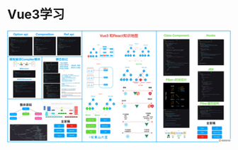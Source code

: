 # Vue3学习

![vue3和react知识地图](https://raw.githubusercontent.com/softwareycl/blog-image/main/img/vue3/Vue3%E7%9F%A5%E8%AF%86%E5%9B%BE.jpg)